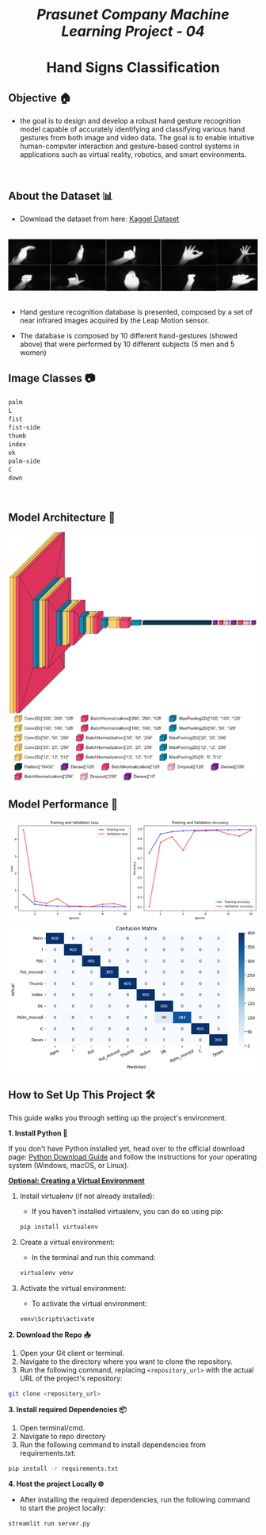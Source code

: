 # <center><i>Prasunet Company Machine Learning Project - 04</i></center>

# <center><b>Hand Signs Classification</b>
</center>

## Objective 🏠
- the goal is to design and develop a robust hand gesture recognition model capable of accurately identifying and classifying various hand gestures from both image and video data. The goal is to enable intuitive human-computer interaction and gesture-based control systems in applications such as virtual reality, robotics, and smart environments.

<br>

## About the Dataset 📊

- Download the dataset from here: <a href = 'https://www.kaggle.com/datasets/gti-upm/leapgestrecog'>Kaggel Dataset</a> 

<br>

<center><img style='width:1000px;' src = 'images\dataset-cover.png'></center>

<br>

- Hand gesture recognition database is presented, composed by a set of near infrared images acquired by the Leap Motion sensor.

- The database is composed by 10 different hand-gestures (showed above) that were performed by 10 different subjects (5 men and 5 women)



## Image Classes 📷

`palm`  
`L`  
`fist`  
`fist-side`  
`thumb`  
`index`  
`ok`  
`palm-side`  
`C`  
`down`

<br>

## Model Architecture 👾

<img src = 'images/model-arch.png'>

<br>

## Model Performance 🤖

<img src = 'images/model_performance.png'>

<br>

<img src = 'images/confusion_matrix.png'>

<br>

## How to Set Up This Project 🛠️

This guide walks you through setting up the project's environment.

**1. Install Python 🐍**

If you don't have Python installed yet, head over to the official download page: [Python Download Guide](https://wiki.python.org/moin/BeginnersGuide/Download) and follow the instructions for your operating system (Windows, macOS, or Linux).

**<u>Optional: Creating a Virtual Environment</u>**

1. Install virtualenv (if not already installed):

   - If you haven't installed virtualenv, you can do so using pip:
    ```bash
    pip install virtualenv
    ```
2. Create a virtual environment:

    - In the terminal and run this command:
    ``` bash
    virtualenv venv
    ```

3.  Activate the virtual environment:

    - To activate the virtual environment:
    ``` bash
    venv\Scripts\activate
    ```



**2. Download the Repo 📥**


1. Open your Git client or terminal.
2. Navigate to the directory where you want to clone the repository.
3. Run the following command, replacing `<repository_url>` with the actual URL of the project's repository:

```bash 
git clone <repository_url>
```

**3. Install required Dependencies  📦**
1. Open terminal/cmd.
2. Navigate to repo directory
3. Run the following command to install dependencies from requirements.txt:

``` bash
pip install -r requirements.txt
```

**4. Host the project Locally 🌐**

- After installing the required dependencies, run the following command to start the project locally:

``` bash
streamlit run server.py
```

